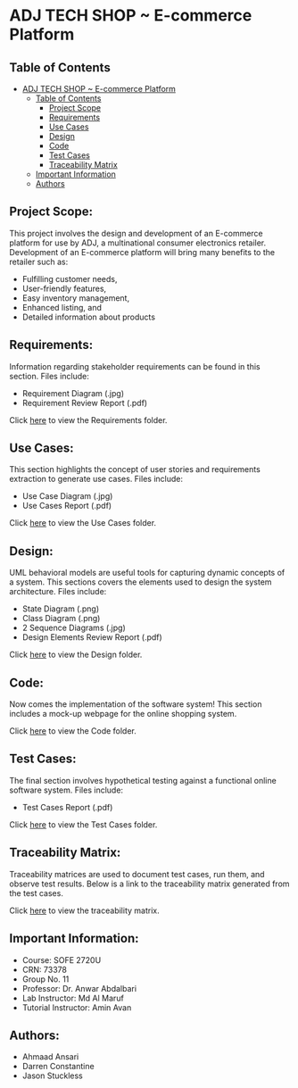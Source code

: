 # ADJ TECH SHOP ~ E-commerce Platform
## Table of Contents
- [ADJ TECH SHOP ~ E-commerce Platform](#adj-tech-shop--e-commerce-platform)
  - [Table of Contents](#table-of-contents)
    - [Project Scope](#project-scope)
    - [Requirements](#requirements)
    - [Use Cases](#use-cases)
    - [Design](#design)
    - [Code](#code)
    - [Test Cases](#test-cases)
    - [Traceability Matrix](#traceability-matrix)
  - [Important Information](#important-information)
  - [Authors](#authors)

## Project Scope: 
This project involves the design and development of an E-commerce platform for use by ADJ, a multinational consumer electronics retailer. Development of an E-commerce platform will bring many benefits to the retailer such as:
- Fulfilling customer needs,
- User-friendly features,
- Easy inventory management,
- Enhanced listing, and 
- Detailed information about products

## Requirements:
Information regarding stakeholder requirements can be found in this section. Files include:
- Requirement Diagram (.jpg)
- Requirement Review Report (.pdf)

Click [here](https://github.com/Winter22SOFE2720/Final-Project-W22-SOFE-2720-G11/tree/main/Requirements) to view the Requirements folder.

## Use Cases:
This section highlights the concept of user stories and requirements extraction to generate use cases. Files include:
- Use Case Diagram (.jpg)
- Use Cases Report (.pdf)

Click [here](https://github.com/Winter22SOFE2720/Final-Project-W22-SOFE-2720-G11/tree/main/Use%20Cases) to view the Use Cases folder.


## Design:
UML behavioral models are useful tools for capturing dynamic concepts of a system. This sections covers the elements used to design the system architecture. Files include:
- State Diagram (.png)
- Class Diagram (.png)
- 2 Sequence Diagrams (.jpg)
- Design Elements Review Report (.pdf)

Click [here](https://github.com/Winter22SOFE2720/Final-Project-W22-SOFE-2720-G11/tree/main/Design) to view the Design folder.

## Code:
Now comes the implementation of the software system! This section includes a mock-up webpage for the online shopping system. 

Click [here](https://github.com/Winter22SOFE2720/Final-Project-W22-SOFE-2720-G11/tree/main/Code) to view the Code folder.

## Test Cases:
The final section involves hypothetical testing against a functional online software system. Files include:
- Test Cases Report (.pdf)

Click [here](https://github.com/Winter22SOFE2720/Final-Project-W22-SOFE-2720-G11/tree/main/Test%20Cases) to view the Test Cases folder.

## Traceability Matrix:
Traceability matrices are used to document test cases, run them, and observe test results. Below is a link to the traceability matrix generated from the test cases.

Click [here](https://github.com/Winter22SOFE2720/Final-Project-W22-SOFE-2720-G11/blob/main/TraceabilityMatrix.pdf) to view the traceability matrix.


## Important Information:
- Course: SOFE 2720U
- CRN: 73378
- Group No. 11
- Professor: Dr. Anwar Abdalbari
- Lab Instructor: Md Al Maruf
- Tutorial Instructor: Amin Avan

    
## Authors: 
- Ahmaad Ansari
- Darren Constantine
- Jason Stuckless
